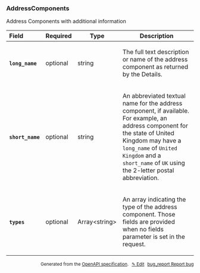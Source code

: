 <!--- This is a generated file, do not edit! -->
<!--- [START woosmap_http_schema_addresscomponents] -->
<h3 class="schema-object" id="AddressComponents">AddressComponents</h3>

Address Components with additional information

| Field                                                                                                          | Required | Type                | Description                                                                                                                                                                                                                                                                                                                                            |
| :------------------------------------------------------------------------------------------------------------- | -------- | ------------------- | ------------------------------------------------------------------------------------------------------------------------------------------------------------------------------------------------------------------------------------------------------------------------------------------------------------------------------------------------------ |
| <h4 id="AddressComponents-long_name" class="add-link schema-object-property-key"><code>long_name</code></h4>   | optional | string              | <div class="nonref-property-description"><p>The full text description or name of the address component as returned by the Details.</p></div>                                                                                                                                                                                                           |
| <h4 id="AddressComponents-short_name" class="add-link schema-object-property-key"><code>short_name</code></h4> | optional | string              | <div class="nonref-property-description"><p>An abbreviated textual name for the address component, if available. For example, an address component for the state of United Kingdom may have a <code>long_name</code> of <code>United Kingdom</code> and a <code>short_name</code> of <code>UK</code> using the 2-letter postal abbreviation.</p></div> |
| <h4 id="AddressComponents-types" class="add-link schema-object-property-key"><code>types</code></h4>           | optional | Array&lt;string&gt; | <div class="nonref-property-description"><p>An array indicating the type of the address component. Those fields are provided when no fields parameter is set in the request.</p></div>                                                                                                                                                                 |

<p style="text-align: right; font-size: smaller;">Generated from the <a data-label="openapi-github" href="https://github.com/woosmap/openapi-specification" title="Woosmap OpenAPI Specification" class="external">OpenAPI specification</a>.
<a data-label="openapi-github-woosmap-http-schema-addresscomponents" data-action="edit" style="margin-left: 5px;" href="https://github.com/woosmap/openapi-specification/blob/main/specification/schemas/AddressComponents.yml" title="Edit on GitHub">✎ Edit</a>
<a data-label="openapi-github-woosmap-http-schema-addresscomponents" data-action="bug" style="margin-left: 5px;" href="https://github.com/woosmap/openapi-specification/issues/new?assignees=&labels=type%3A+bug%2C+triage+me&template=bug_report.md&title=[schemas] Bug - AddressComponents" title="File bug for schemas on GitHub"><span class="material-icons">bug_report</span> Report bug</a>
</p>

<!--- [END woosmap_http_schema_addresscomponents] -->
